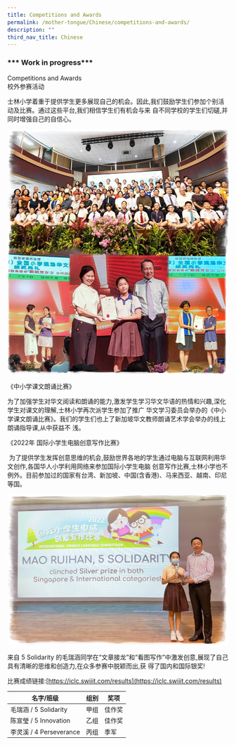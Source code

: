 ```yaml
---
title: Competitions and Awards
permalink: /mother-tongue/Chinese/competitions-and-awards/
description: ""
third_nav_title: Chinese
---
```

### *** Work in progress***



Competitions and Awards <br>
校外参赛活动

士林小学着重于提供学生更多展现自己的机会。因此,我们鼓励学生们参加个别活动及比赛。通过这些平台,我们相信学生们有机会与来 自不同学校的学生们切磋,并同时增强自己的自信心。

![](/images/Mother%20Tongue/Competitions%20and%20Awards/B%20Collage%2002.jpg)

《中小学课文朗诵比赛》

为了加强学生对华文阅读和朗诵的能力,激发学生学习华文华语的热情和兴趣,深化学生对课文的理解,士林小学再次派学生参加了推广 华文学习委员会举办的《中小学课文朗诵比赛》。我们的学生们也上了新加坡华文教师朗诵艺术学会举办的线上朗诵指导课,从中获益不 浅。
         
《2022年 国际小学生电脑创意写作比赛》

 为了提供学生发挥创意思维的机会,鼓励世界各地的学生通过电脑与互联网利用华文创作,各国华人小学利用网络来参加国际小学生电脑 创意写作比赛,士林小学也不例外。目前参加过的国家有台湾、新加坡、中国(含香港)、马来西亚、越南、印尼等国。

![](/images/Mother%20Tongue/Competitions%20and%20Awards/A-Mao%20Ruihan-edited02.jpg)

来自 5 Solidarity 的毛瑞涵同学在“文章接龙”和“看图写作”中激发创意,展现了自己具有清晰的思维和创造力,在众多参赛中脱颖而出,获 得了国内和国际银奖!

比赛成绩链接:[https://iclc.swiiit.com/results](https://iclc.swiiit.com/results)



| 名字/班级 | 组别 | 奖项 | 
| -------- | -------- | -------- |
| 毛瑞涵 / 5 Solidarity     | 甲组     | 佳作奖     |
| 陈宣瑩 / 5 Innovation    | 乙组     | 佳作奖     |
| 李灵溪 / 4 Perseverance    | 丙组     | 季军     |